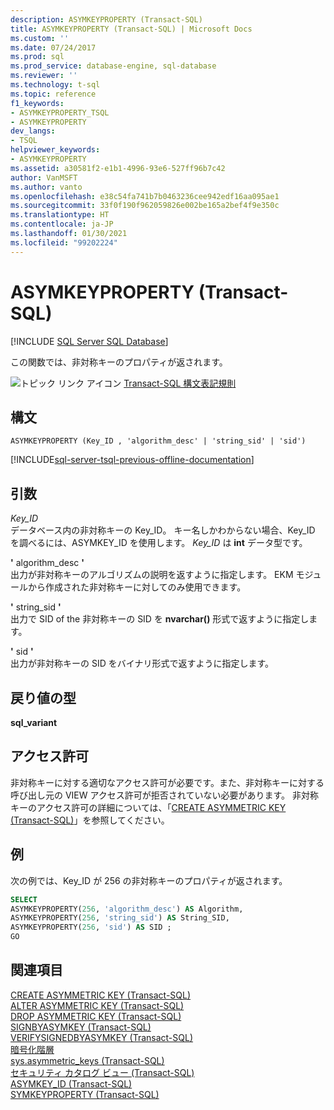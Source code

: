```yaml
---
description: ASYMKEYPROPERTY (Transact-SQL)
title: ASYMKEYPROPERTY (Transact-SQL) | Microsoft Docs
ms.custom: ''
ms.date: 07/24/2017
ms.prod: sql
ms.prod_service: database-engine, sql-database
ms.reviewer: ''
ms.technology: t-sql
ms.topic: reference
f1_keywords:
- ASYMKEYPROPERTY_TSQL
- ASYMKEYPROPERTY
dev_langs:
- TSQL
helpviewer_keywords:
- ASYMKEYPROPERTY
ms.assetid: a30581f2-e1b1-4996-93e6-527ff96b7c42
author: VanMSFT
ms.author: vanto
ms.openlocfilehash: e38c54fa741b7b0463236cee942edf16aa095ae1
ms.sourcegitcommit: 33f0f190f962059826e002be165a2bef4f9e350c
ms.translationtype: HT
ms.contentlocale: ja-JP
ms.lasthandoff: 01/30/2021
ms.locfileid: "99202224"
---
```

# <a name="asymkeyproperty-transact-sql"></a>ASYMKEYPROPERTY (Transact-SQL)
[!INCLUDE [SQL Server SQL Database](../../includes/applies-to-version/sql-asdb.md)]

この関数では、非対称キーのプロパティが返されます。
  
![トピック リンク アイコン](../../database-engine/configure-windows/media/topic-link.gif "トピック リンク アイコン") [Transact-SQL 構文表記規則](../../t-sql/language-elements/transact-sql-syntax-conventions-transact-sql.md)
  
## <a name="syntax"></a>構文  
  
```syntaxsql
ASYMKEYPROPERTY (Key_ID , 'algorithm_desc' | 'string_sid' | 'sid')  
```  
  
[!INCLUDE[sql-server-tsql-previous-offline-documentation](../../includes/sql-server-tsql-previous-offline-documentation.md)]

## <a name="arguments"></a>引数
*Key_ID*  
データベース内の非対称キーの Key_ID。 キー名しかわからない場合、Key_ID を調べるには、ASYMKEY_ID を使用します。 *Key_ID* は **int** データ型です。
  
**'** algorithm_desc **'**  
出力が非対称キーのアルゴリズムの説明を返すように指定します。 EKM モジュールから作成された非対称キーに対してのみ使用できます。
  
**'** string_sid **'**  
出力で SID of the 非対称キーの SID を **nvarchar()** 形式で返すように指定します。
  
**'** sid **'**  
出力が非対称キーの SID をバイナリ形式で返すように指定します。
  
## <a name="return-types"></a>戻り値の型  
**sql_variant**
  
## <a name="permissions"></a>アクセス許可  
非対称キーに対する適切なアクセス許可が必要です。また、非対称キーに対する呼び出し元の VIEW アクセス許可が拒否されていない必要があります。 非対称キーのアクセス許可の詳細については、「[CREATE ASYMMETRIC KEY &#40;Transact-SQL&#41;](../../t-sql/statements/create-asymmetric-key-transact-sql.md)」を参照してください。
  
## <a name="examples"></a>例  
次の例では、Key_ID が 256 の非対称キーのプロパティが返されます。
  
```sql
SELECT   
ASYMKEYPROPERTY(256, 'algorithm_desc') AS Algorithm,  
ASYMKEYPROPERTY(256, 'string_sid') AS String_SID,  
ASYMKEYPROPERTY(256, 'sid') AS SID ;  
GO  
```  
  
## <a name="see-also"></a>関連項目
[CREATE ASYMMETRIC KEY &#40;Transact-SQL&#41;](../../t-sql/statements/create-asymmetric-key-transact-sql.md)  
[ALTER ASYMMETRIC KEY &#40;Transact-SQL&#41;](../../t-sql/statements/alter-asymmetric-key-transact-sql.md)  
[DROP ASYMMETRIC KEY &#40;Transact-SQL&#41;](../../t-sql/statements/drop-asymmetric-key-transact-sql.md)  
[SIGNBYASYMKEY &#40;Transact-SQL&#41;](../../t-sql/functions/signbyasymkey-transact-sql.md)  
[VERIFYSIGNEDBYASYMKEY &#40;Transact-SQL&#41;](../../t-sql/functions/verifysignedbyasymkey-transact-sql.md)  
[暗号化階層](../../relational-databases/security/encryption/encryption-hierarchy.md)  
[sys.asymmetric_keys &#40;Transact-SQL&#41;](../../relational-databases/system-catalog-views/sys-asymmetric-keys-transact-sql.md)  
[セキュリティ カタログ ビュー &#40;Transact-SQL&#41;](../../relational-databases/system-catalog-views/security-catalog-views-transact-sql.md)  
[ASYMKEY_ID &#40;Transact-SQL&#41;](../../t-sql/functions/asymkey-id-transact-sql.md)  
[SYMKEYPROPERTY &#40;Transact-SQL&#41;](../../t-sql/functions/symkeyproperty-transact-sql.md)
  
  
